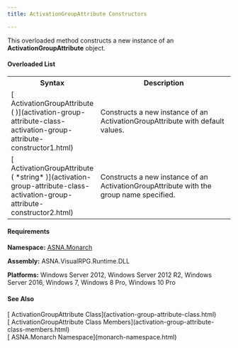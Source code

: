 ```yaml
---
title: ActivationGroupAttribute Constructors

---
```


This overloaded method constructs a new instance of an **ActivationGroupAttribute** object.

#### Overloaded List
<table class="mytable" cellspacing="0" cellpadding="4" width="90%">
          <colgroup>
            <col width="30%" />
            <col width="70%" />
          </colgroup>
          <tr>
            <th>Syntax</th>
            <th>Description</th>
          </tr>
            <tr>
              <td>
                [
                ActivationGroupAttribute ( )](activation-group-attribute-class-activation-group-attribute-constructor1.html)
              </td>
              <td>Constructs a new instance
              of an ActivationGroupAttribute with default
              values.</td>
            </tr>
            <tr>
              <td>              [
                ActivationGroupAttribute (
 *string* )](activation-group-attribute-class-activation-group-attribute-constructor2.html)
              </td>
              <td>Constructs a new instance
              of an ActivationGroupAttribute with the group
              name specified.</td>
            </tr>
</table>

<!-- start -->

#### Requirements
**Namespace:** [ASNA.Monarch](monarch-namespace.html)

**Assembly:** ASNA.VisualRPG.Runtime.DLL 

**Platforms:** Windows Server 2012, Windows Server 2012 R2, Windows Server 2016, Windows 7, Windows 8 Pro, Windows 10 Pro
<!-- end -->

#### See Also
<dl><dt>
          [
          ActivationGroupAttribute Class](activation-group-attribute-class.html)
         </dt><dt>
          [
          ActivationGroupAttribute Class Members](activation-group-attribute-class-members.html)
         </dt><dt>
          [
          ASNA.Monarch Namespace](monarch-namespace.html)</dt>
</dl>

